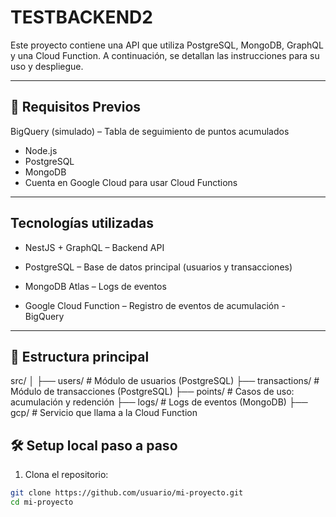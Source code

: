# TESTBACKEND2

Este proyecto contiene una API que utiliza PostgreSQL, MongoDB, GraphQL y una Cloud Function. A continuación, se detallan las instrucciones para su uso y despliegue.

---

## 🧰 Requisitos Previos


BigQuery (simulado) – Tabla de seguimiento de puntos acumulados
- Node.js
- PostgreSQL
- MongoDB
- Cuenta en Google Cloud para usar Cloud Functions

---
## Tecnologías utilizadas
- NestJS + GraphQL – Backend API

- PostgreSQL – Base de datos principal (usuarios y transacciones)

- MongoDB Atlas – Logs de eventos

- Google Cloud Function – Registro de eventos de acumulación - BigQuery
---
## 🧰 Estructura principal
src/
│
├── users/               # Módulo de usuarios (PostgreSQL)
├── transactions/        # Módulo de transacciones (PostgreSQL)
├── points/              # Casos de uso: acumulación y redención
├── logs/                # Logs de eventos (MongoDB)
├── gcp/                 # Servicio que llama a la Cloud Function

## 🛠 Setup local paso a paso

1. Clona el repositorio:
```bash
git clone https://github.com/usuario/mi-proyecto.git
cd mi-proyecto
